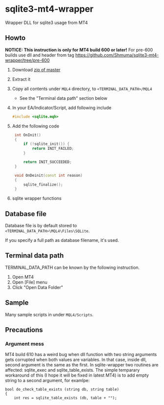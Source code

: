 sqlite3-mt4-wrapper
===================

Wrapper DLL for sqlite3 usage from MT4

## Howto

**NOTICE: This instruction is only for MT4 build 600 or later!**
For pre-600 builds use dll and header from tag https://github.com/Shmuma/sqlite3-mt4-wrapper/tree/pre-600

1. Download [zip of master](https://github.com/Shmuma/sqlite3-mt4-wrapper/archive/master.zip)
2. Extract it
3. Copy all contents under ``MQL4`` directory, to ``<TERMINAL_DATA_PATH>/MQL4``
    * See the "Terminal data path" section below
4. In your EA/Indicator/Script, add following include

    ```cpp
    #include <sqlite.mqh>
    ```
5. Add the following code

   ```cpp
    int OnInit()
    {
        if (!sqlite_init()) {
            return INIT_FAILED;
        }

        return INIT_SUCCEEDED;
    }

    void OnDeinit(const int reason)
    {
        sqlite_finalize();
    }
    ```
6. sqlite wrapper functions

## Database file

Database file is by default stored to ``<TERMINAL_DATA_PATH>\MQL4\Files\SQLite``.

If you specify a full path as database filename, it's used.

## Terminal data path

TERMINAL_DATA_PATH can be known by the following instruction.

1. Open MT4
2. Open [File] menu
3. Click "Open Data Folder"

## Sample

Many sample scripts in under ``MQL4/Scripts``.

## Precautions
### Argument mess

MT4 build 610 has a weird bug when dll function with two string arguments gets corrupted when both values are variables. In that case, inside dll, second argument is the same as the first. In sqlite-wrapper two routines are affected: sqlite_exec and sqlite_table_exists. The simple temparary workaround of this (I hope it will be fixed in latest MT4) is to add empty string to a second argument, for examlpe:
```
bool do_check_table_exists (string db, string table)
{
    int res = sqlite_table_exists (db, table + "");
```
